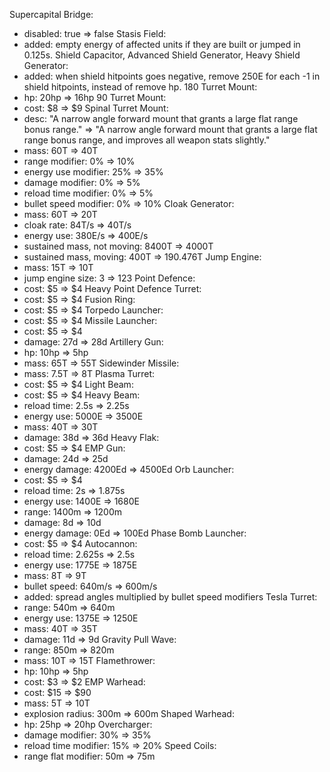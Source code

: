 Supercapital Bridge:
* disabled: true => false
Stasis Field:
* added: empty energy of affected units if they are built or jumped in 0.125s.
Shield Capacitor, Advanced Shield Generator, Heavy Shield Generator:
* added: when shield hitpoints goes negative, remove 250E for each -1 in shield hitpoints, instead of remove hp.
180 Turret Mount:
* hp: 20hp => 16hp
90 Turret Mount:
* cost: $8 => $9
Spinal Turret Mount:
* desc: "A narrow angle forward mount that grants a large flat range bonus range." => "A narrow angle forward mount that grants a large flat range bonus range, and improves all weapon stats slightly."
* mass: 60T => 40T
* range modifier: 0% => 10%
* energy use modifier: 25% => 35%
* damage modifier: 0% => 5%
* reload time modifier: 0% => 5%
* bullet speed modifier: 0% => 10%
Cloak Generator:
* mass: 60T => 20T
* cloak rate: 84T/s => 40T/s
* energy use: 380E/s => 400E/s
* sustained mass, not moving: 8400T => 4000T
* sustained mass, moving: 400T => 190.476T
Jump Engine:
* mass: 15T => 10T
* jump engine size: 3 => 123
Point Defence:
* cost: $5 => $4
Heavy Point Defence Turret:
* cost: $5 => $4
Fusion Ring:
* cost: $5 => $4
Torpedo Launcher:
* cost: $5 => $4
Missile Launcher:
* cost: $5 => $4
* damage: 27d => 28d
Artillery Gun:
* hp: 10hp => 5hp
* mass: 65T => 55T
Sidewinder Missile:
* mass: 7.5T => 8T
Plasma Turret:
* cost: $5 => $4
Light Beam:
* cost: $5 => $4
Heavy Beam:
* reload time: 2.5s => 2.25s
* energy use: 5000E => 3500E
* mass: 40T => 30T
* damage: 38d => 36d
Heavy Flak:
* cost: $5 => $4
EMP Gun:
* damage: 24d => 25d
* energy damage: 4200Ed => 4500Ed
Orb Launcher:
* cost: $5 => $4
* reload time: 2s => 1.875s
* energy use: 1400E => 1680E
* range: 1400m => 1200m
* damage: 8d => 10d
* energy damage: 0Ed => 100Ed
Phase Bomb Launcher:
* cost: $5 => $4
Autocannon:
* reload time: 2.625s => 2.5s
* energy use: 1775E => 1875E
* mass: 8T => 9T
* bullet speed: 640m/s => 600m/s
* added: spread angles multiplied by bullet speed modifiers
Tesla Turret:
* range: 540m => 640m
* energy use: 1375E => 1250E
* mass: 40T => 35T
* damage: 11d => 9d
Gravity Pull Wave:
* range: 850m => 820m
* mass: 10T => 15T
Flamethrower:
* hp: 10hp => 5hp
* cost: $3 => $2
EMP Warhead:
* cost: $15 => $90
* mass: 5T => 10T
* explosion radius: 300m => 600m
Shaped Warhead:
* hp: 25hp => 20hp
Overcharger:
* damage modifier: 30% => 35%
* reload time modifier: 15% => 20%
Speed Coils:
* range flat modifier: 50m => 75m

